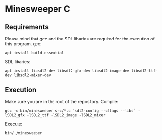 # Minesweeper C

## Requirements
Please mind that gcc and the SDL libaries are required for the execution of this program.
gcc:
```
apt install build-essential
```
SDL libaries:
```
apt install libsdl2-dev libsdl2-gfx-dev libsdl2-image-dev libsdl2-ttf-dev libsdl2-mixer-dev
```
## Execution
Make sure you are in the root of the repository.
Compile:
```
gcc -o bin/minesweeper src/*.c `sdl2-config --cflags --libs` -lSDL2_gfx -lSDL2_ttf -lSDL2_image -lSDL2_mixer
```
Execute:
```
bin/./minesweeper
```
